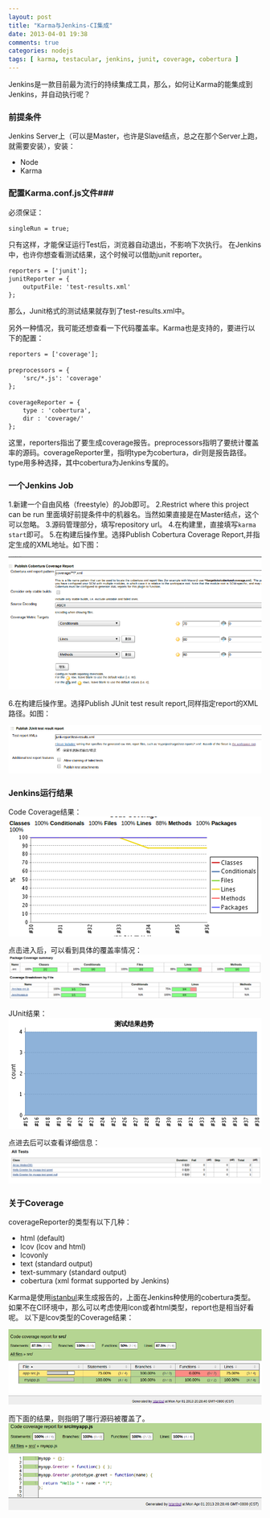 ```yaml
---
layout: post
title: "Karma与Jenkins-CI集成"
date: 2013-04-01 19:38
comments: true
categories: nodejs
tags: [ karma, testacular, jenkins, junit, coverage, cobertura ]
---
```

Jenkins是一款目前最为流行的持续集成工具，那么，如何让Karma的能集成到Jenkins，并自动执行呢？

### 前提条件
Jenkins Server上（可以是Master，也许是Slave结点，总之在那个Server上跑，就需要安装），安装：

* Node
* Karma

### 配置Karma.conf.js文件###
必须保证：

	singleRun = true;
只有这样，才能保证运行Test后，浏览器自动退出，不影响下次执行。
在Jenkins中，也许你想查看测试结果，这个时候可以借助junit reporter。

	reporters = ['junit'];
	junitReporter = {
  		outputFile: 'test-results.xml'
	};
那么，Junit格式的测试结果就存到了test-results.xml中。

另外一种情况，我可能还想查看一下代码覆盖率。Karma也是支持的，要进行以下的配置：

	reporters = ['coverage'];

	preprocessors = {
    	'src/*.js': 'coverage'
	};

	coverageReporter = {
    	type : 'cobertura',
    	dir : 'coverage/'
	};
这里，reporters指出了要生成coverage报告。preprocessors指明了要统计覆盖率的源码。coverageReporter里，指明type为cobertura，dir则是报告路径。type用多种选择，其中cobertura为Jenkins专属的。
<!--more-->
### 一个Jenkins Job
1.新建一个自由风格（freestyle）的Job即可。
2.Restrict where this project can be run 里面填好前提条件中的机器名。当然如果直接是在Master结点，这个可以忽略。
3.源码管理部分，填写repository url。
4.在构建里，直接填写`karma start`即可。
5.在构建后操作里。选择Publish Cobertura Coverage Report,并指定生成的XML地址。如下图：

![karma-jenkins-cobertura](/images/blog/karma-jenkins-cobertura.png)

6.在构建后操作里。选择Publish JUnit test result report,同样指定report的XML路径。如图：

![karma-jenkins-junit](/images/blog/karma-jenkins-junit.png)

### Jenkins运行结果
Code Coverage结果：
![](/images/blog/karma-jenkins-codecoverage.png)

点击进入后，可以看到具体的覆盖率情况：
![karma](/images/blog/karma-jenkins-codecoverage-detail.png)

JUnit结果：
![karma junit](/images/blog/karma-jenkins-junit-report.png)

点进去后可以查看详细信息：
![karma](/images/blog/karma-jenkins-junit-report-detail.png)

### 关于Coverage
coverageReporter的类型有以下几种：

- html (default)
- lcov (lcov and html)
- lcovonly
- text (standard output)
- text-summary (standard output)
- cobertura (xml format supported by Jenkins)

Karma是使用[istanbul](http://gotwarlost.github.com/istanbul/)来生成报告的，上面在Jenkins种使用的cobertura类型。如果不在CI环境中，那么可以考虑使用lcon或者html类型，report也是相当好看呢。
以下是lcov类型的Coverage结果：

![](/images/blog/karma-lcov-1.png)

而下面的结果，则指明了哪行源码被覆盖了。
![](/images/blog/karma-lcov-2.png)
